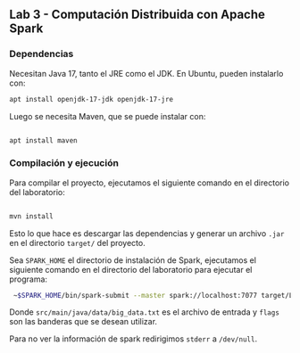## Lab 3 - Computación Distribuida con Apache Spark

### Dependencias

Necesitan Java 17, tanto el JRE como el JDK. En Ubuntu, pueden instalarlo con:

```bash
apt install openjdk-17-jdk openjdk-17-jre
```

Luego se necesita Maven, que se puede instalar con:

```bash

apt install maven

```

### Compilación y ejecución

Para compilar el proyecto, ejecutamos el siguiente comando en el directorio del laboratorio:

```bash

mvn install

```

Esto lo que hace es descargar las dependencias y generar un archivo `.jar` en el directorio `target/` del proyecto.

Sea ```SPARK_HOME``` el directorio de instalación de Spark, ejecutamos el siguiente comando en el 
directorio del laboratorio para ejecutar el programa:

```bash
 ~$SPARK_HOME/bin/spark-submit --master spark://localhost:7077 target/Lab3-0.1.jar src/main/java/data/big_data.txt "flags" 2>/dev/null
```

Donde `src/main/java/data/big_data.txt` es el archivo de entrada y `flags` son las banderas que se desean utilizar.

Para no ver la información de spark redirigimos `stderr` a `/dev/null`.

